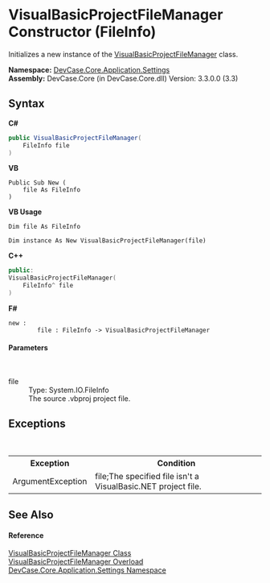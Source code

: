 # VisualBasicProjectFileManager Constructor (FileInfo)
 

Initializes a new instance of the <a href="T_DevCase_Core_Application_Settings_VisualBasicProjectFileManager">VisualBasicProjectFileManager</a> class.

**Namespace:**&nbsp;<a href="N_DevCase_Core_Application_Settings">DevCase.Core.Application.Settings</a><br />**Assembly:**&nbsp;DevCase.Core (in DevCase.Core.dll) Version: 3.3.0.0 (3.3)

## Syntax

**C#**<br />
``` C#
public VisualBasicProjectFileManager(
	FileInfo file
)
```

**VB**<br />
``` VB
Public Sub New ( 
	file As FileInfo
)
```

**VB Usage**<br />
``` VB Usage
Dim file As FileInfo

Dim instance As New VisualBasicProjectFileManager(file)
```

**C++**<br />
``` C++
public:
VisualBasicProjectFileManager(
	FileInfo^ file
)
```

**F#**<br />
``` F#
new : 
        file : FileInfo -> VisualBasicProjectFileManager
```


#### Parameters
&nbsp;<dl><dt>file</dt><dd>Type: System.IO.FileInfo<br />The source .vbproj project file.</dd></dl>

## Exceptions
&nbsp;<table><tr><th>Exception</th><th>Condition</th></tr><tr><td>ArgumentException</td><td>file;The specified file isn't a VisualBasic.NET project file.</td></tr></table>

## See Also


#### Reference
<a href="T_DevCase_Core_Application_Settings_VisualBasicProjectFileManager">VisualBasicProjectFileManager Class</a><br /><a href="Overload_DevCase_Core_Application_Settings_VisualBasicProjectFileManager__ctor">VisualBasicProjectFileManager Overload</a><br /><a href="N_DevCase_Core_Application_Settings">DevCase.Core.Application.Settings Namespace</a><br />
